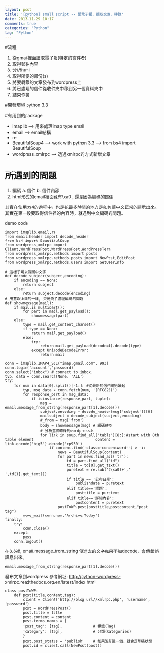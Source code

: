 ```yaml
---
layout: post
title: '[python] small script -- 讀電子報，擷取文章，轉錄'
date: 2013-11-29 10:17
comments: true
categories: "Python"
tag: "Python"
---
```

#流程
1. 從gmail裡面讀取電子報(特定的寄件者)
2. 取得郵件內容
3. 分析html
4. 取得所要的部份(s)
5. 將要轉錄的文章發布到wordpress上
6. 將已處理的信件從收件夾中移到另一個資料夾中
7. 結束作業

#開發環境
python 3.3

#有用到的package
* imaplib --> 用來處理imap type email
* email   --> email結構
* re      
* BeautifulSoup4 --> work with python 3.3 --> from bs4 import BeautifulSoup
* wordpress_xmlrpc --> 透過xmlrpc的方式新增文章

# 所遇到的問題
1. 編碼
	a. 信件
  b. 信件內容
2. html形式的email裡面藏有\xa0 , 還是因為編碼的關係

其實在使用bs4的過程中，也是花最多時間的地方是如何讓中文正常的顯示出來。其實在第一段要取得信件裡的內容時，就遇到中文編碼的問題。

demo code
```
import imaplib,email,re
from email.header import decode_header
from bs4 import BeautifulSoup
from wordpress_xmlrpc import Client,WordPressPost,WordPressPost,WordPressTerm
from wordpress_xmlrpc.methods import posts
from wordpress_xmlrpc.methods.posts import NewPost,EditPost
from wordpress_xmlrpc.methods.users import GetUserInfo

# 這樣子可以傳回中文字
def decode_subject(subject,encoding):
    if encoding == None:
        return subject
    else:
        return subject.decode(encoding)  
# 用意跟上面的一樣, 只是為了處理編碼的問題
def showmessage(mail):
    if mail.is_multipart():
        for part in mail.get_payload():
            showmessage(part)
    else:
        type = mail.get_content_charset()        
        if type == None:
            return mail.get_payload()
        else:
            try:
                return mail.get_payload(decode=1).decode(type)
            except UnicodeDecodeError:
                return mail
                
conn = imaplib.IMAP4_SSL("imap.gmail.com", 993)
conn.login('account','password)
conn.select("inbox") # connect to inbox.
typ, data = conn.search(None, 'ALL')
try:   
    for num in data[0].split()[-1:]: #從最新的信件開始讀起
        typ, msg_data = conn.fetch(num, '(RFC822)')
        for response_part in msg_data:
            if isinstance(response_part, tuple):                
                msg = email.message_from_string(response_part[1].decode())              
                subject,encoding = decode_header(msg['subject'])[0]               
                mailsubject = decode_subject(subject,encoding)
                #_from = msg['from']                
                body = showmessage(msg) # 編碼轉換
                # 分析並將轉錄到wordpress上
                for link in soup.find_all("table")[8:]:#start with 8th table element                            content = link.encode('big5').decode('cp950')
                    if content.find('class="contentword"') > -1:
                        news = BeautifulSoup(content)                      
                        for part in news.find_all('tr'):
                            td = part.find_all("td")
                            title = td[0].get_text()
                            puretext = re.sub('(\xa0)+',' ',td[1].get_text())
                            if title == '公布日期':                               
                                publishdate = puretext
                            elif title=='標題':
                                posttitle = puretext
                            elif title=='詳細內容':
                                postcontent = puretext
                        postToWP.post(posttitle,postcontent,"post tag")
        move_mail(conn,num,'Archive.Today')
finally:
    try:
        conn.close()
    except:
        pass
    conn.logout()    
```

在3.3裡, email.message_from_string 傳進去的文字如果不加decode，會傳錯誤訊息出來。
```
email.message_from_string(response_part[1].decode())
```

發布文章到wordpress
參考網址: http://python-wordpress-xmlrpc.readthedocs.org/en/latest/index.html
```
class postToWP:
    def post(title,content,tag):
        client = Client('http://blog url//xmlrpc.php', 'username', 'password')        
        post = WordPressPost()
        post.title = title
        post.content = content
        post.terms_names = {
        'post_tag': [tag],              # 標籤(Tag)
        'category': [tag],              # 分類(Categories)
        }      
        post.post_status = 'publish'    # 如果沒有這一個，就會是草稿狀態
        post.id = client.call(NewPost(post))
```        